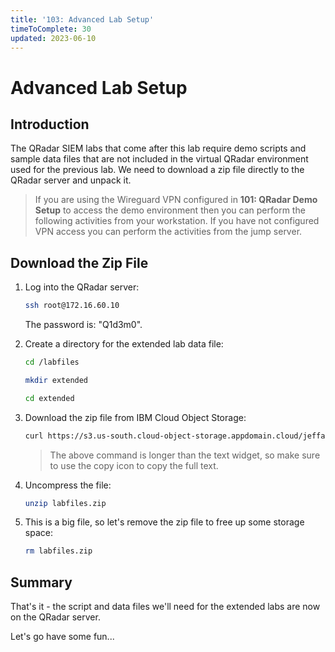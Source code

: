 ```yaml
---
title: '103: Advanced Lab Setup'
timeToComplete: 30
updated: 2023-06-10
---
```


# Advanced Lab Setup

## Introduction

The QRadar SIEM labs that come after this lab require demo scripts and sample data files that are not included in the virtual QRadar environment used for the previous lab. We need to download a zip file directly to the QRadar server and unpack it.

> If you are using the Wireguard VPN configured in **101: QRadar Demo Setup** to access the demo environment then you can perform the following activities from your workstation. If you have not configured VPN access you can perform the activities from the jump server.

## Download the Zip File

1. Log into the QRadar server:

    ```bash
    ssh root@172.16.60.10
    ```

    The password is: "Q1d3m0".

1. Create a directory for the extended lab data file:
   
    ```bash
    cd /labfiles
    ```
    ```bash
    mkdir extended
    ```
    ```bash
    cd extended
    ```

1. Download the zip file from IBM Cloud Object Storage: 
   
    ```bash
    curl https://s3.us-south.cloud-object-storage.appdomain.cloud/jeffa-qradar-siem-labfiles/labfiles.zip -o labfiles.zip
    ```

    > The above command is longer than the text widget, so make sure to use the copy icon to copy the full text.

1. Uncompress the file:
   
    ```bash
    unzip labfiles.zip
    ```

1. This is a big file, so let's remove the zip file to free up some storage space:
   
    ```bash
    rm labfiles.zip
    ```

## Summary
That's it - the script and data files we'll need for the extended labs are now on the QRadar server.

Let's go have some fun...
